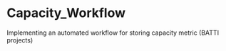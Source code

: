 # Capacity_Workflow
Implementing an automated workflow for storing capacity metric (BATTI projects)


